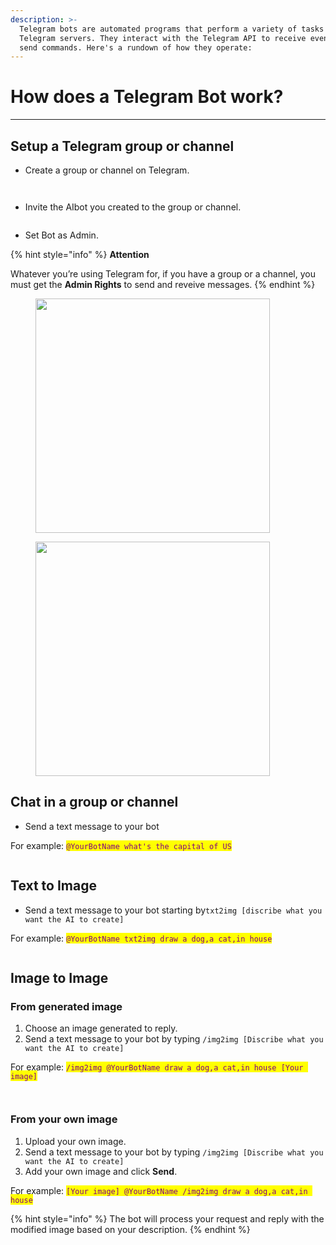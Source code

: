 ```yaml
---
description: >-
  Telegram bots are automated programs that perform a variety of tasks on
  Telegram servers. They interact with the Telegram API to receive events and
  send commands. Here's a rundown of how they operate:
---
```


# How does a Telegram Bot work?

***

## Setup a Telegram group or channel

* Create a group or channel on Telegram.

<figure><img src="../.gitbook/assets/image (30).png" alt=""><figcaption></figcaption></figure>

<figure><img src="../.gitbook/assets/image (27).png" alt=""><figcaption></figcaption></figure>

* Invite the AIbot you created to the group or channel.

<figure><img src="../.gitbook/assets/image (31).png" alt=""><figcaption></figcaption></figure>

* Set Bot as Admin.

{% hint style="info" %}
**Attention**

Whatever you’re using Telegram for, if you have a group or a channel, you must get the **Admin Rights** to send and reveive messages.
{% endhint %}

<div align="left" data-full-width="false">

<figure><img src="../.gitbook/assets/image (32).png" alt="" width="375"><figcaption></figcaption></figure>

 

<figure><img src="../.gitbook/assets/image (33).png" alt="" width="375"><figcaption></figcaption></figure>

</div>

## Chat in a group or channel

* Send a text message to your bot&#x20;

For example: <mark style="color:purple;">`@YourBotName what's the capital of US`</mark>

<div align="left">

<figure><img src="../.gitbook/assets/image (34).png" alt=""><figcaption></figcaption></figure>

</div>

## Text to Image

* Send a text message to your bot starting by`txt2img [discribe what you want the AI to create]`&#x20;

For example: <mark style="color:purple;">`@YourBotName txt2img draw a dog,a cat,in house`</mark>

<figure><img src="../.gitbook/assets/image (35).png" alt=""><figcaption></figcaption></figure>

## Image to Image

### From generated image

1. Choose an image generated to reply.
2. Send a text message to your bot  by typing `/img2img [Discribe what you want the AI to create]`

For example:  <mark style="color:purple;">`/img2img @YourBotName draw a dog,a cat,in house [Your image]`</mark>

<figure><img src="../.gitbook/assets/image (36).png" alt=""><figcaption></figcaption></figure>

<figure><img src="../.gitbook/assets/image (39).png" alt=""><figcaption></figcaption></figure>

### From  your own image

1. Upload your own image.
2. Send a text message to your bot by typing `/img2img [Discribe what you want the AI to create]`&#x20;
3. Add your own image and click **Send**.

For example: <mark style="color:purple;">`[Your image] @YourBotName /img2img draw a dog,a cat,in house`</mark>

{% hint style="info" %}
The bot will process your request and reply with the modified image based on your description.
{% endhint %}

<figure><img src="../.gitbook/assets/image (38).png" alt=""><figcaption></figcaption></figure>
